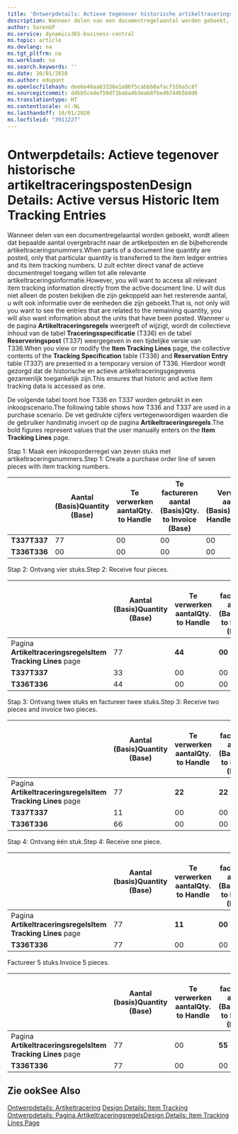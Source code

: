 ```yaml
---
title: 'Ontwerpdetails: Actieve tegenover historische artikeltraceringsposten | Microsoft Docs'
description: Wanneer delen van een documentregelaantal worden geboekt, wordt alleen dat bepaalde aantal overgebracht naar de artikelposten en de bijbehorende artikeltraceringsnummers. U zult echter direct vanaf de actieve documentregel toegang willen tot alle relevante artikeltraceringsinformatie. U wilt dus niet alleen de posten bekijken die zijn gekoppeld aan het resterende aantal, u wilt ook informatie over de eenheden die zijn geboekt. Wanneer u de pagina **Artikeltraceringsregels** weergeeft of wijzigt, wordt de collectieve inhoud van de tabel **Traceringsspecificatie** (T336) en de tabel **Reserveringspost** (T337) weergegeven in een tijdelijke versie van T336. Hierdoor wordt gezorgd dat de historische en actieve artikeltraceringsgegevens gezamenlijk toegankelijk zijn.
author: SorenGP
ms.service: dynamics365-business-central
ms.topic: article
ms.devlang: na
ms.tgt_pltfrm: na
ms.workload: na
ms.search.keywords: ''
ms.date: 10/01/2020
ms.author: edupont
ms.openlocfilehash: dee6e46aa03336e1e86f5cabbb0afacf559a5c8f
ms.sourcegitcommit: ddbb5cede750df1baba4b3eab8fbed6744b5b9d6
ms.translationtype: HT
ms.contentlocale: nl-NL
ms.lasthandoff: 10/01/2020
ms.locfileid: "3911227"
---
```

# <a name="design-details-active-versus-historic-item-tracking-entries"></a><span data-ttu-id="d6d4d-107">Ontwerpdetails: Actieve tegenover historische artikeltraceringsposten</span><span class="sxs-lookup"><span data-stu-id="d6d4d-107">Design Details: Active versus Historic Item Tracking Entries</span></span>
<span data-ttu-id="d6d4d-108">Wanneer delen van een documentregelaantal worden geboekt, wordt alleen dat bepaalde aantal overgebracht naar de artikelposten en de bijbehorende artikeltraceringsnummers.</span><span class="sxs-lookup"><span data-stu-id="d6d4d-108">When parts of a document line quantity are posted, only that particular quantity is transferred to the item ledger entries and its item tracking numbers.</span></span> <span data-ttu-id="d6d4d-109">U zult echter direct vanaf de actieve documentregel toegang willen tot alle relevante artikeltraceringsinformatie.</span><span class="sxs-lookup"><span data-stu-id="d6d4d-109">However, you will want to access all relevant item tracking information directly from the active document line.</span></span> <span data-ttu-id="d6d4d-110">U wilt dus niet alleen de posten bekijken die zijn gekoppeld aan het resterende aantal, u wilt ook informatie over de eenheden die zijn geboekt.</span><span class="sxs-lookup"><span data-stu-id="d6d4d-110">That is, not only will you want to see the entries that are related to the remaining quantity, you will also want information about the units that have been posted.</span></span> <span data-ttu-id="d6d4d-111">Wanneer u de pagina **Artikeltraceringsregels** weergeeft of wijzigt, wordt de collectieve inhoud van de tabel **Traceringsspecificatie** (T336) en de tabel **Reserveringspost** (T337) weergegeven in een tijdelijke versie van T336.</span><span class="sxs-lookup"><span data-stu-id="d6d4d-111">When you view or modify the **Item Tracking Lines** page, the collective contents of the **Tracking Specification** table (T336) and **Reservation Entry** table (T337) are presented in a temporary version of T336.</span></span> <span data-ttu-id="d6d4d-112">Hierdoor wordt gezorgd dat de historische en actieve artikeltraceringsgegevens gezamenlijk toegankelijk zijn.</span><span class="sxs-lookup"><span data-stu-id="d6d4d-112">This ensures that historic and active item tracking data is accessed as one.</span></span>  

 <span data-ttu-id="d6d4d-113">De volgende tabel toont hoe T336 en T337 worden gebruikt in een inkoopscenario.</span><span class="sxs-lookup"><span data-stu-id="d6d4d-113">The following table shows how T336 and T337 are used in a purchase scenario.</span></span> <span data-ttu-id="d6d4d-114">De vet gedrukte cijfers vertegenwoordigen waarden die de gebruiker handmatig invoert op de pagina **Artikeltraceringsregels**.</span><span class="sxs-lookup"><span data-stu-id="d6d4d-114">The bold figures represent values that the user manually enters on the **Item Tracking Lines** page.</span></span>  

 <span data-ttu-id="d6d4d-115">Stap 1: Maak een inkooporderregel van zeven stuks met artikeltraceringsnummers.</span><span class="sxs-lookup"><span data-stu-id="d6d4d-115">Step 1: Create a purchase order line of seven pieces with item tracking numbers.</span></span>  

||<span data-ttu-id="d6d4d-116">**Aantal (Basis)**</span><span class="sxs-lookup"><span data-stu-id="d6d4d-116">**Quantity (Base)**</span></span>|<span data-ttu-id="d6d4d-117">**Te verwerken aantal**</span><span class="sxs-lookup"><span data-stu-id="d6d4d-117">**Qty. to Handle**</span></span>|<span data-ttu-id="d6d4d-118">**Te factureren aantal (Basis)**</span><span class="sxs-lookup"><span data-stu-id="d6d4d-118">**Qty. to Invoice (Base)**</span></span>|<span data-ttu-id="d6d4d-119">**Verwerkt aantal (Basis)**</span><span class="sxs-lookup"><span data-stu-id="d6d4d-119">**Quantity Handled (Base)**</span></span>|<span data-ttu-id="d6d4d-120">**Gefactureerd aantal (Basis)**</span><span class="sxs-lookup"><span data-stu-id="d6d4d-120">**Quantity Invoiced (Base)**</span></span>|  
|-|----------------------------------------------|--------------------------------------------|------------------------------------------------------|-------------------------------------------------------|--------------------------------------------------------|  
|<span data-ttu-id="d6d4d-121">**T337**</span><span class="sxs-lookup"><span data-stu-id="d6d4d-121">**T337**</span></span>|<span data-ttu-id="d6d4d-122">7</span><span class="sxs-lookup"><span data-stu-id="d6d4d-122">7</span></span>|<span data-ttu-id="d6d4d-123">0</span><span class="sxs-lookup"><span data-stu-id="d6d4d-123">0</span></span>|<span data-ttu-id="d6d4d-124">0</span><span class="sxs-lookup"><span data-stu-id="d6d4d-124">0</span></span>|<span data-ttu-id="d6d4d-125">0</span><span class="sxs-lookup"><span data-stu-id="d6d4d-125">0</span></span>|<span data-ttu-id="d6d4d-126">0</span><span class="sxs-lookup"><span data-stu-id="d6d4d-126">0</span></span>|  
|<span data-ttu-id="d6d4d-127">**T336**</span><span class="sxs-lookup"><span data-stu-id="d6d4d-127">**T336**</span></span>|<span data-ttu-id="d6d4d-128">0</span><span class="sxs-lookup"><span data-stu-id="d6d4d-128">0</span></span>|<span data-ttu-id="d6d4d-129">0</span><span class="sxs-lookup"><span data-stu-id="d6d4d-129">0</span></span>|<span data-ttu-id="d6d4d-130">0</span><span class="sxs-lookup"><span data-stu-id="d6d4d-130">0</span></span>|<span data-ttu-id="d6d4d-131">0</span><span class="sxs-lookup"><span data-stu-id="d6d4d-131">0</span></span>|<span data-ttu-id="d6d4d-132">0</span><span class="sxs-lookup"><span data-stu-id="d6d4d-132">0</span></span>|  

 <span data-ttu-id="d6d4d-133">Stap 2: Ontvang vier stuks.</span><span class="sxs-lookup"><span data-stu-id="d6d4d-133">Step 2: Receive four pieces.</span></span>  

||<span data-ttu-id="d6d4d-134">**Aantal (Basis)**</span><span class="sxs-lookup"><span data-stu-id="d6d4d-134">**Quantity (Base)**</span></span>|<span data-ttu-id="d6d4d-135">**Te verwerken aantal**</span><span class="sxs-lookup"><span data-stu-id="d6d4d-135">**Qty. to Handle**</span></span>|<span data-ttu-id="d6d4d-136">**Te factureren aantal (Basis)**</span><span class="sxs-lookup"><span data-stu-id="d6d4d-136">**Qty. to Invoice (Base)**</span></span>|<span data-ttu-id="d6d4d-137">**Verwerkt aantal (Basis)**</span><span class="sxs-lookup"><span data-stu-id="d6d4d-137">**Quantity Handled (Base)**</span></span>|<span data-ttu-id="d6d4d-138">**Gefactureerd aantal (Basis)**</span><span class="sxs-lookup"><span data-stu-id="d6d4d-138">**Quantity Invoiced (Base)**</span></span>|  
|-|----------------------------------------------|--------------------------------------------|------------------------------------------------------|-------------------------------------------------------|--------------------------------------------------------|  
|<span data-ttu-id="d6d4d-139">Pagina **Artikeltraceringsregels**</span><span class="sxs-lookup"><span data-stu-id="d6d4d-139">**Item Tracking Lines** page</span></span>|<span data-ttu-id="d6d4d-140">7</span><span class="sxs-lookup"><span data-stu-id="d6d4d-140">7</span></span>|<span data-ttu-id="d6d4d-141">**4**</span><span class="sxs-lookup"><span data-stu-id="d6d4d-141">**4**</span></span>|<span data-ttu-id="d6d4d-142">**0**</span><span class="sxs-lookup"><span data-stu-id="d6d4d-142">**0**</span></span>|<span data-ttu-id="d6d4d-143">0</span><span class="sxs-lookup"><span data-stu-id="d6d4d-143">0</span></span>|<span data-ttu-id="d6d4d-144">0</span><span class="sxs-lookup"><span data-stu-id="d6d4d-144">0</span></span>|  
|<span data-ttu-id="d6d4d-145">**T337**</span><span class="sxs-lookup"><span data-stu-id="d6d4d-145">**T337**</span></span>|<span data-ttu-id="d6d4d-146">3</span><span class="sxs-lookup"><span data-stu-id="d6d4d-146">3</span></span>|<span data-ttu-id="d6d4d-147">0</span><span class="sxs-lookup"><span data-stu-id="d6d4d-147">0</span></span>|<span data-ttu-id="d6d4d-148">0</span><span class="sxs-lookup"><span data-stu-id="d6d4d-148">0</span></span>|<span data-ttu-id="d6d4d-149">0</span><span class="sxs-lookup"><span data-stu-id="d6d4d-149">0</span></span>|<span data-ttu-id="d6d4d-150">0</span><span class="sxs-lookup"><span data-stu-id="d6d4d-150">0</span></span>|  
|<span data-ttu-id="d6d4d-151">**T336**</span><span class="sxs-lookup"><span data-stu-id="d6d4d-151">**T336**</span></span>|<span data-ttu-id="d6d4d-152">4</span><span class="sxs-lookup"><span data-stu-id="d6d4d-152">4</span></span>|<span data-ttu-id="d6d4d-153">0</span><span class="sxs-lookup"><span data-stu-id="d6d4d-153">0</span></span>|<span data-ttu-id="d6d4d-154">0</span><span class="sxs-lookup"><span data-stu-id="d6d4d-154">0</span></span>|<span data-ttu-id="d6d4d-155">4</span><span class="sxs-lookup"><span data-stu-id="d6d4d-155">4</span></span>|<span data-ttu-id="d6d4d-156">0</span><span class="sxs-lookup"><span data-stu-id="d6d4d-156">0</span></span>|  

 <span data-ttu-id="d6d4d-157">Stap 3: Ontvang twee stuks en factureer twee stuks.</span><span class="sxs-lookup"><span data-stu-id="d6d4d-157">Step 3: Receive two pieces and invoice two pieces.</span></span>  

||<span data-ttu-id="d6d4d-158">**Aantal (Basis)**</span><span class="sxs-lookup"><span data-stu-id="d6d4d-158">**Quantity (Base)**</span></span>|<span data-ttu-id="d6d4d-159">**Te verwerken aantal**</span><span class="sxs-lookup"><span data-stu-id="d6d4d-159">**Qty. to Handle**</span></span>|<span data-ttu-id="d6d4d-160">**Te factureren aantal (Basis)**</span><span class="sxs-lookup"><span data-stu-id="d6d4d-160">**Qty. to Invoice (Base)**</span></span>|<span data-ttu-id="d6d4d-161">**Verwerkt aantal (Basis)**</span><span class="sxs-lookup"><span data-stu-id="d6d4d-161">**Quantity Handled (Base)**</span></span>|<span data-ttu-id="d6d4d-162">**Gefactureerd aantal (Basis)**</span><span class="sxs-lookup"><span data-stu-id="d6d4d-162">**Quantity Invoiced (Base)**</span></span>|  
|-|----------------------------------------------|--------------------------------------------|------------------------------------------------------|-------------------------------------------------------|--------------------------------------------------------|  
|<span data-ttu-id="d6d4d-163">Pagina **Artikeltraceringsregels**</span><span class="sxs-lookup"><span data-stu-id="d6d4d-163">**Item Tracking Lines** page</span></span>|<span data-ttu-id="d6d4d-164">7</span><span class="sxs-lookup"><span data-stu-id="d6d4d-164">7</span></span>|<span data-ttu-id="d6d4d-165">**2**</span><span class="sxs-lookup"><span data-stu-id="d6d4d-165">**2**</span></span>|<span data-ttu-id="d6d4d-166">**2**</span><span class="sxs-lookup"><span data-stu-id="d6d4d-166">**2**</span></span>|<span data-ttu-id="d6d4d-167">4</span><span class="sxs-lookup"><span data-stu-id="d6d4d-167">4</span></span>|<span data-ttu-id="d6d4d-168">0</span><span class="sxs-lookup"><span data-stu-id="d6d4d-168">0</span></span>|  
|<span data-ttu-id="d6d4d-169">**T337**</span><span class="sxs-lookup"><span data-stu-id="d6d4d-169">**T337**</span></span>|<span data-ttu-id="d6d4d-170">1</span><span class="sxs-lookup"><span data-stu-id="d6d4d-170">1</span></span>|<span data-ttu-id="d6d4d-171">0</span><span class="sxs-lookup"><span data-stu-id="d6d4d-171">0</span></span>|<span data-ttu-id="d6d4d-172">0</span><span class="sxs-lookup"><span data-stu-id="d6d4d-172">0</span></span>|<span data-ttu-id="d6d4d-173">0</span><span class="sxs-lookup"><span data-stu-id="d6d4d-173">0</span></span>|<span data-ttu-id="d6d4d-174">0</span><span class="sxs-lookup"><span data-stu-id="d6d4d-174">0</span></span>|  
|<span data-ttu-id="d6d4d-175">**T336**</span><span class="sxs-lookup"><span data-stu-id="d6d4d-175">**T336**</span></span>|<span data-ttu-id="d6d4d-176">6</span><span class="sxs-lookup"><span data-stu-id="d6d4d-176">6</span></span>|<span data-ttu-id="d6d4d-177">0</span><span class="sxs-lookup"><span data-stu-id="d6d4d-177">0</span></span>|<span data-ttu-id="d6d4d-178">0</span><span class="sxs-lookup"><span data-stu-id="d6d4d-178">0</span></span>|<span data-ttu-id="d6d4d-179">6</span><span class="sxs-lookup"><span data-stu-id="d6d4d-179">6</span></span>|<span data-ttu-id="d6d4d-180">2</span><span class="sxs-lookup"><span data-stu-id="d6d4d-180">2</span></span>|  

 <span data-ttu-id="d6d4d-181">Stap 4: Ontvang één stuk.</span><span class="sxs-lookup"><span data-stu-id="d6d4d-181">Step 4: Receive one piece.</span></span>  

||<span data-ttu-id="d6d4d-182">**Aantal (basis)**</span><span class="sxs-lookup"><span data-stu-id="d6d4d-182">**Quantity (Base)**</span></span>|<span data-ttu-id="d6d4d-183">**Te verwerken aantal**</span><span class="sxs-lookup"><span data-stu-id="d6d4d-183">**Qty. to Handle**</span></span>|<span data-ttu-id="d6d4d-184">**Te factureren aantal (Basis)**</span><span class="sxs-lookup"><span data-stu-id="d6d4d-184">**Qty. to Invoice (Base)**</span></span>|<span data-ttu-id="d6d4d-185">**Verwerkt aantal (Basis)**</span><span class="sxs-lookup"><span data-stu-id="d6d4d-185">**Quantity Handled (Base)**</span></span>|<span data-ttu-id="d6d4d-186">**Gefactureerd aantal (Basis)**</span><span class="sxs-lookup"><span data-stu-id="d6d4d-186">**Quantity Invoiced (Base)**</span></span>|  
|-|----------------------------------------------|--------------------------------------------|------------------------------------------------------|-------------------------------------------------------|--------------------------------------------------------|  
|<span data-ttu-id="d6d4d-187">Pagina **Artikeltraceringsregels**</span><span class="sxs-lookup"><span data-stu-id="d6d4d-187">**Item Tracking Lines** page</span></span>|<span data-ttu-id="d6d4d-188">7</span><span class="sxs-lookup"><span data-stu-id="d6d4d-188">7</span></span>|<span data-ttu-id="d6d4d-189">**1**</span><span class="sxs-lookup"><span data-stu-id="d6d4d-189">**1**</span></span>|<span data-ttu-id="d6d4d-190">**0**</span><span class="sxs-lookup"><span data-stu-id="d6d4d-190">**0**</span></span>|<span data-ttu-id="d6d4d-191">6</span><span class="sxs-lookup"><span data-stu-id="d6d4d-191">6</span></span>|<span data-ttu-id="d6d4d-192">2</span><span class="sxs-lookup"><span data-stu-id="d6d4d-192">2</span></span>|  
|<span data-ttu-id="d6d4d-193">**T336**</span><span class="sxs-lookup"><span data-stu-id="d6d4d-193">**T336**</span></span>|<span data-ttu-id="d6d4d-194">7</span><span class="sxs-lookup"><span data-stu-id="d6d4d-194">7</span></span>|<span data-ttu-id="d6d4d-195">0</span><span class="sxs-lookup"><span data-stu-id="d6d4d-195">0</span></span>|<span data-ttu-id="d6d4d-196">0</span><span class="sxs-lookup"><span data-stu-id="d6d4d-196">0</span></span>|<span data-ttu-id="d6d4d-197">7</span><span class="sxs-lookup"><span data-stu-id="d6d4d-197">7</span></span>|<span data-ttu-id="d6d4d-198">2</span><span class="sxs-lookup"><span data-stu-id="d6d4d-198">2</span></span>|  

 <span data-ttu-id="d6d4d-199">Factureer 5 stuks.</span><span class="sxs-lookup"><span data-stu-id="d6d4d-199">Invoice 5 pieces.</span></span>  

||<span data-ttu-id="d6d4d-200">**Aantal (basis)**</span><span class="sxs-lookup"><span data-stu-id="d6d4d-200">**Quantity (Base)**</span></span>|<span data-ttu-id="d6d4d-201">**Te verwerken aantal**</span><span class="sxs-lookup"><span data-stu-id="d6d4d-201">**Qty. to Handle**</span></span>|<span data-ttu-id="d6d4d-202">**Te factureren aantal (Basis)**</span><span class="sxs-lookup"><span data-stu-id="d6d4d-202">**Qty. to Invoice (Base)**</span></span>|<span data-ttu-id="d6d4d-203">**Verwerkt aantal (Basis)**</span><span class="sxs-lookup"><span data-stu-id="d6d4d-203">**Quantity Handled (Base)**</span></span>|<span data-ttu-id="d6d4d-204">**Gefactureerd aantal (Basis)**</span><span class="sxs-lookup"><span data-stu-id="d6d4d-204">**Quantity Invoiced (Base)**</span></span>|  
|-|----------------------------------------------|--------------------------------------------|------------------------------------------------------|-------------------------------------------------------|--------------------------------------------------------|  
|<span data-ttu-id="d6d4d-205">Pagina **Artikeltraceringsregels**</span><span class="sxs-lookup"><span data-stu-id="d6d4d-205">**Item Tracking Lines** page</span></span>|<span data-ttu-id="d6d4d-206">7</span><span class="sxs-lookup"><span data-stu-id="d6d4d-206">7</span></span>|<span data-ttu-id="d6d4d-207">0</span><span class="sxs-lookup"><span data-stu-id="d6d4d-207">0</span></span>|<span data-ttu-id="d6d4d-208">**5**</span><span class="sxs-lookup"><span data-stu-id="d6d4d-208">**5**</span></span>|<span data-ttu-id="d6d4d-209">7</span><span class="sxs-lookup"><span data-stu-id="d6d4d-209">7</span></span>|<span data-ttu-id="d6d4d-210">2</span><span class="sxs-lookup"><span data-stu-id="d6d4d-210">2</span></span>|  
|<span data-ttu-id="d6d4d-211">**T336**</span><span class="sxs-lookup"><span data-stu-id="d6d4d-211">**T336**</span></span>|<span data-ttu-id="d6d4d-212">7</span><span class="sxs-lookup"><span data-stu-id="d6d4d-212">7</span></span>|<span data-ttu-id="d6d4d-213">0</span><span class="sxs-lookup"><span data-stu-id="d6d4d-213">0</span></span>|<span data-ttu-id="d6d4d-214">0</span><span class="sxs-lookup"><span data-stu-id="d6d4d-214">0</span></span>|<span data-ttu-id="d6d4d-215">7</span><span class="sxs-lookup"><span data-stu-id="d6d4d-215">7</span></span>|<span data-ttu-id="d6d4d-216">7</span><span class="sxs-lookup"><span data-stu-id="d6d4d-216">7</span></span>|  

## <a name="see-also"></a><span data-ttu-id="d6d4d-217">Zie ook</span><span class="sxs-lookup"><span data-stu-id="d6d4d-217">See Also</span></span>  
 <span data-ttu-id="d6d4d-218">[Ontwerpdetails: Artikeltracering](design-details-item-tracking.md) </span><span class="sxs-lookup"><span data-stu-id="d6d4d-218">[Design Details: Item Tracking](design-details-item-tracking.md) </span></span>  
 [<span data-ttu-id="d6d4d-219">Ontwerpdetails: Pagina Artikeltraceringsregels</span><span class="sxs-lookup"><span data-stu-id="d6d4d-219">Design Details: Item Tracking Lines Page</span></span>](design-details-item-tracking-lines-window.md)
